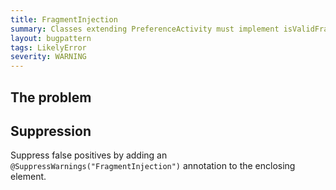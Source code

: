 ```yaml
---
title: FragmentInjection
summary: Classes extending PreferenceActivity must implement isValidFragment such that it does not unconditionally return true to prevent vulnerability to fragment injection attacks.
layout: bugpattern
tags: LikelyError
severity: WARNING
---
```


<!--
*** AUTO-GENERATED, DO NOT MODIFY ***
To make changes, edit the @BugPattern annotation or the explanation in docs/bugpattern.
-->

## The problem


## Suppression
Suppress false positives by adding an `@SuppressWarnings("FragmentInjection")` annotation to the enclosing element.
